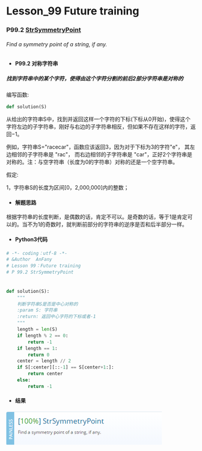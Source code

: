 # Lesson_99 Future training


### P99.2 [StrSymmetryPoint](https://app.codility.com/programmers/lessons/99-future_training/str_symmetry_point/) 

###### Find a symmetry point of a string, if any.

* #### P99.2 对称字符串

##### 找到字符串中的某个字符，使得由这个字符分割的前后2部分字符串是对称的

编写函数:
```python
def solution(S)
```
从给出的字符串S中，找到并返回这样一个字符的下标(下标从0开始)，使得这个字符左边的子字符串，刚好与右边的子字符串相反，但如果不存在这样的字符，返回−1。

例如，字符串S="racecar"，函数应该返回3，因为对于下标为3的字符"e"， 其左边相邻的子字符串是 "rac"， 而右边相邻的子字符串是 "car"，正好2个字符串是对称的。注：与空字符串（长度为0的字符串）对称的还是一个空字符串。

假定:

  1，字符串S的长度为区间[0，2,000,000]内的整数；
* #### 解题思路

 根据字符串的长度判断，是偶数的话，肯定不可以。是奇数的话，等于1是肯定可以的。当不为1的奇数时，就判断前部分的字符串的逆序是否和后半部分一样。

* #### Python3代码

```python
# -*- coding：utf-8 -*-
# &Author  AnFany
# Lesson 99：Future training
# P 99.2 StrSymmetryPoint


def solution(S):
    """
    判断字符串S是否是中心对称的
    :param S: 字符串
    :return: 返回中心字符的下标或者-1
    """
    length = len(S)
    if length % 2 == 0:
        return -1
    if length == 1:
        return 0
    center = length // 2
    if S[:center][::-1] == S[center+1:]:
        return center
    else:
        return -1
```

* #### 结果



![image](https://github.com/Anfany/Codility-Lessons-By-Python3/blob/master/L99_Future%20training/99.2w.png)
